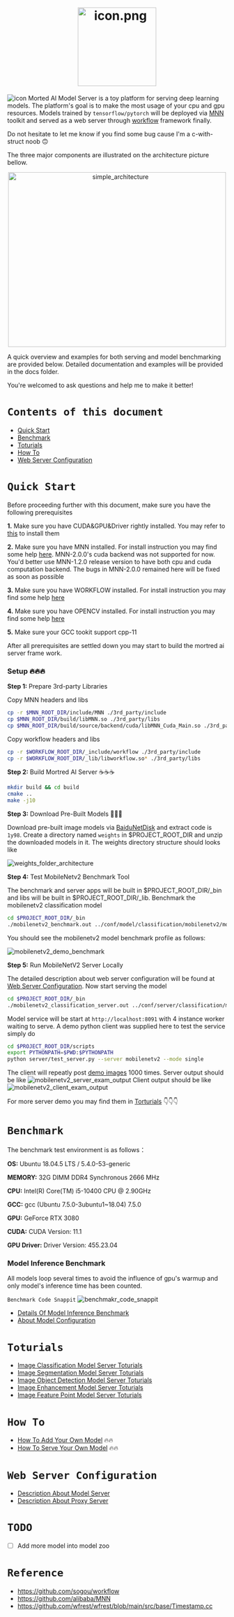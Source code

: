 <h1 align="center">
  <img src="./resources/images/icon.png" alt='icon.png' height="180px" width="180px"/>
</h1>

![icon](./resources/images/iconv7.png)
Morted AI Model Server is a toy platform for serving deep learning models. The platform's goal is to make the most usage of your cpu and gpu resources. Models trained by `tensorflow/pytorch` will be deployed via [MNN](https://github.com/alibaba/MNN) toolkit and served as a web server through [workflow](https://github.com/sogou/workflow) framework finally.

Do not hesitate to let me know if you find some bug cause I'm a c-with-struct noob :upside_down_face:

The three major components are illustrated on the architecture picture bellow.

<p align="center">
  <img src='./resources/images/simple_architecture.png' alt='simple_architecture' height="400px" width="500px">
</p>

A quick overview and examples for both serving and model benchmarking are provided below. Detailed documentation and examples will be provided in the docs folder.

You're welcomed to ask questions and help me to make it better!

# `Contents of this document`

* [Quick Start](#quick-start)
* [Benchmark](#benchmark)
* [Toturials](#toturials)
* [How To](#how-to)
* [Web Server Configuration](#web-server-configuration)

# `Quick Start`

Before proceeding further with this document, make sure you have the following prerequisites

**1.** Make sure you have CUDA&GPU&Driver rightly installed. You may refer to [this](https://developer.nvidia.com/cuda-toolkit) to install them

**2.** Make sure you have MNN installed. For install instruction you may find some help [here](https://www.yuque.com/mnn/en/build_linux). MNN-2.0.0's cuda backend was not supported for now. You'd better use MNN-1.2.0 release version to have both cpu and cuda computation backend. The bugs in MNN-2.0.0 remained here will be fixed as soon as possible

**3.** Make sure you have WORKFLOW installed. For install instruction you may find some help [here](https://github.com/sogou/workflow)

**4.** Make sure you have OPENCV installed. For install instruction you may find some help [here](https://docs.opencv.org/4.x/d7/d9f/tutorial_linux_install.html)

**5.** Make sure your GCC tookit support cpp-11

After all prerequisites are settled down you may start to build the mortred ai server frame work.

### Setup :fire::fire::fire:

**Step 1:** Prepare 3rd-party Libraries

Copy MNN headers and libs

```bash
cp -r $MNN_ROOT_DIR/include/MNN ./3rd_party/include
cp $MNN_ROOT_DIR/build/libMNN.so ./3rd_party/libs
cp $MNN_ROOT_DIR/build/source/backend/cuda/libMNN_Cuda_Main.so ./3rd_party/libs
```

Copy workflow headers and libs

```bash
cp -r $WORKFLOW_ROOT_DIR/_include/workflow ./3rd_party/include
cp -r $WORKFLOW_ROOT_DIR/_lib/libworkflow.so* ./3rd_party/libs
```

**Step 2:** Build Mortred AI Server :coffee::coffee::coffee:

```bash
mkdir build && cd build
cmake ..
make -j10
```

**Step 3:** Download Pre-Built Models :tea::tea::tea:

Download pre-built image models via [BaiduNetDisk](https://pan.baidu.com/s/1yneu-7X5IMIuv31Gn5ZIzg) and extract code is `1y98`. Create a directory named `weights` in $PROJECT_ROOT_DIR and unzip the downloaded models in it. The weights directory  structure should looks like

<p align="left">
  <img src='./resources/images/weights_folder_structure.png' alt='weights_folder_architecture'>
</p>

**Step 4:** Test MobileNetv2 Benchmark Tool

The benchmark and server apps will be built in \$PROJECT_ROOT_DIR/_bin and libs will be built in \$PROJECT_ROOT_DIR/_lib.
Benchmark the mobilenetv2 classification model

```bash
cd $PROJECT_ROOT_DIR/_bin
./mobilenetv2_benchmark.out ../conf/model/classification/mobilenetv2/mobilenetv2_config.ini
```

You should see the mobilenetv2 model benchmark profile as follows:

<p align="left">
  <img src='./resources/images/mobilenetv2_demo_benchmark.png' alt='mobilenetv2_demo_benchmark'>
</p>

**Step 5:** Run MobileNetV2 Server Locally

The detailed description about web server configuration will be found at [Web Server Configuration](#web-server-configuration). Now start serving the model

```bash
cd $PROJECT_ROOT_DIR/_bin
./mobilenetv2_classification_server.out ../conf/server/classification/mobilenetv2/mobilenetv2_server_config.ini
```

Model service will be start at `http://localhost:8091` with 4 instance worker waiting to serve. A demo python client was supplied here to test the service simply do

```bash
cd $PROJECT_ROOT_DIR/scripts
export PYTHONPATH=$PWD:$PYTHONPATH
python server/test_server.py --server mobilenetv2 --mode single
```

The client will repeatly post [demo images](./demo_data/model_test_input/classification/ILSVRC2012_val_00000003.JPEG) 1000 times. Server output should be like
![mobilenetv2_server_exam_output](./resources/images/exam_server_output.png)
Client output should be like
![mobilenetv2_client_exam_output](./resources/images/exam_client_output.png)

For more server demo you may find them in [Torturials](#toturials) :point_down::point_down::point_down:

# `Benchmark`

The benchmark test environment is as follows：

**OS:** Ubuntu 18.04.5 LTS / 5.4.0-53-generic

**MEMORY:** 32G DIMM DDR4 Synchronous 2666 MHz

**CPU:** Intel(R) Core(TM) i5-10400 CPU @ 2.90GHz

**GCC:** gcc (Ubuntu 7.5.0-3ubuntu1~18.04) 7.5.0

**GPU:** GeForce RTX 3080

**CUDA:** CUDA Version: 11.1

**GPU Driver:** Driver Version: 455.23.04

### Model Inference Benchmark

All models loop several times to avoid the influence of gpu's warmup and only model's inference time has been counted.

`Benchmark Code Snappit`
![benchmakr_code_snappit](./resources/images/benchmark_code_snappit.png)

* [Details Of Model Inference Benchmark](./docs/model_inference_benchmark.md)
* [About Model Configuration](./docs/about_model_configuration.md)

# `Toturials`

* [Image Classification Model Server Toturials](./docs/toturials_of_classification_model_server.md)
* [Image Segmentation Model Server Toturials](./docs/toturials_of_segmentation_model_server.md)
* [Image Object Detection Model Server Toturials](./docs/toturials_of_object_detection_model_server.md)
* [Image Enhancement Model Server Toturials](./docs/toturials_of_enhancement_model_server.md)
* [Image Feature Point Model Server Toturials](./docs/toturials_of_feature_point_model_server.md)

# `How To`

* [How To Add Your Own Model](./docs/how_to_add_new_model.md) :fire::fire:
* [How To Serve Your Own Model](./docs/how_to_add_new_server.md) :fire::fire:

# `Web Server Configuration`

* [Description About Model Server](./docs/about_model_server_configuration.md)
* [Description About Proxy Server](./docs/about_proxy_server_configuration.md)

# `TODO`

* [ ] Add more model into model zoo

# `Reference`

* <https://github.com/sogou/workflow>
* <https://github.com/alibaba/MNN>
* <https://github.com/wfrest/wfrest/blob/main/src/base/Timestamp.cc>
